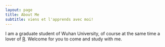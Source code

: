 ```yaml
---
layout: page
title: About Me
subtitle: viens et l'apprends avec moi!
---
```


I am a graduate student of Wuhan University, of course at the same time a lover of [R](https://www.r-project.org/).
Welcome for you to come and study with me.
